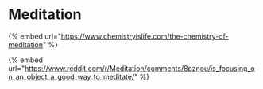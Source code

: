 # Meditation



{% embed url="https://www.chemistryislife.com/the-chemistry-of-meditation" %}

{% embed url="https://www.reddit.com/r/Meditation/comments/8pznou/is_focusing_on_an_object_a_good_way_to_meditate/" %}

